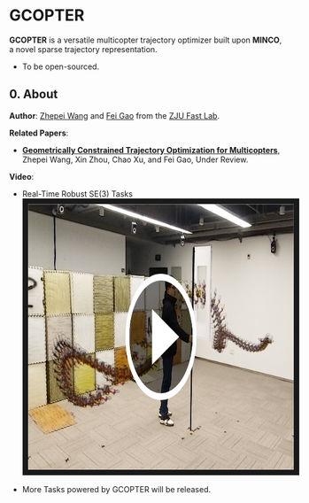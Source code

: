 # GCOPTER

__GCOPTER__ is a versatile multicopter trajectory optimizer built upon __MINCO__, a novel sparse trajectory representation.

- To be open-sourced.

## 0. About

__Author__: [Zhepei Wang](https://zhepeiwang.github.io/) and [Fei Gao](https://ustfei.com/) from the [ZJU Fast Lab](http://zju-fast.com/).

__Related Papers__:

- [__Geometrically Constrained Trajectory Optimization for Multicopters__](https://arxiv.org/abs/2103.00190), Zhepei Wang, Xin Zhou, Chao Xu, and Fei Gao, Under Review.

__Video__:

- Real-Time Robust SE(3) Tasks
<a href="https://zhepeiwang.github.io/pubs/ijrr_2021_sub_gcopter.mp4" target="blank"><img src="misc/gcopter_se3task_cover.png" width="900" height="480" border="10" /></a>

- More Tasks powered by GCOPTER will be released.
